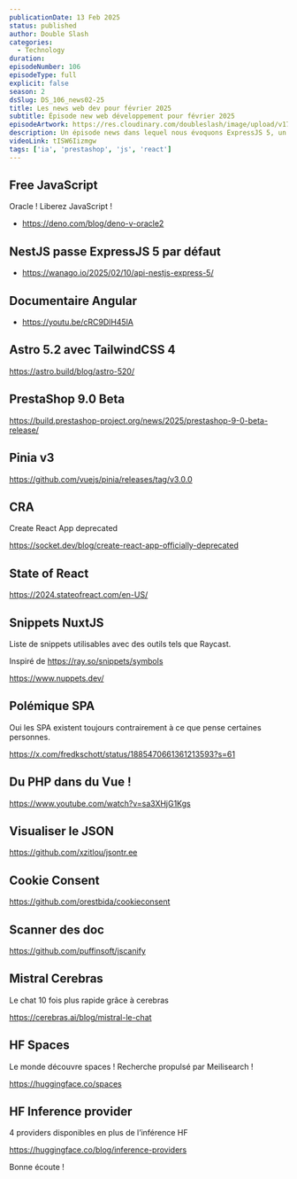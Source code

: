 ```yaml
---
publicationDate: 13 Feb 2025
status: published
author: Double Slash
categories:
  - Technology
duration:
episodeNumber: 106
episodeType: full
explicit: false
season: 2
dsSlug: DS_106_news02-25
title: Les news web dev pour février 2025
subtitle: Épisode new web développement pour février 2025
episodeArtwork: https://res.cloudinary.com/doubleslash/image/upload/v1739444914/episode/ART_106_b7gdmc.png
description: Un épisode news dans lequel nous évoquons ExpressJS 5, un documentaire sur Angular, de nouvelles versions d'Astro, PrestaShop et Pinia. Également le states of React en 2024, du PHP dans des fichiers VueJS ! Quelques outils et évidemment nous parlons de quelques nouvelles IA..
videoLink: tISW6Iizmgw
tags: ['ia', 'prestashop', 'js', 'react']
---
```


## Free JavaScript

Oracle ! Liberez JavaScript !

- https://deno.com/blog/deno-v-oracle2

## NestJS passe ExpressJS 5 par défaut

- https://wanago.io/2025/02/10/api-nestjs-express-5/

## Documentaire Angular

- https://youtu.be/cRC9DlH45lA

## Astro 5.2 avec TailwindCSS 4

https://astro.build/blog/astro-520/

## PrestaShop 9.0 Beta

https://build.prestashop-project.org/news/2025/prestashop-9-0-beta-release/

## Pinia v3

https://github.com/vuejs/pinia/releases/tag/v3.0.0

## CRA

Create React App deprecated

https://socket.dev/blog/create-react-app-officially-deprecated

## State of React

https://2024.stateofreact.com/en-US/

## Snippets NuxtJS

Liste de snippets utilisables avec des outils tels que Raycast.

Inspiré de https://ray.so/snippets/symbols

https://www.nuppets.dev/

## Polémique SPA

Oui les SPA existent toujours contrairement à ce que pense certaines personnes.

https://x.com/fredkschott/status/1885470661361213593?s=61

## Du PHP dans du Vue !

https://www.youtube.com/watch?v=sa3XHjG1Kgs

## Visualiser le JSON

https://github.com/xzitlou/jsontr.ee

## Cookie Consent

https://github.com/orestbida/cookieconsent

## Scanner des doc

https://github.com/puffinsoft/jscanify

## Mistral Cerebras

Le chat 10 fois plus rapide grâce à cerebras

https://cerebras.ai/blog/mistral-le-chat

## HF Spaces

Le monde découvre spaces ! Recherche propulsé par Meilisearch !

https://huggingface.co/spaces

## HF Inference provider

4 providers disponibles en plus de l’inférence HF

https://huggingface.co/blog/inference-providers

Bonne écoute !




